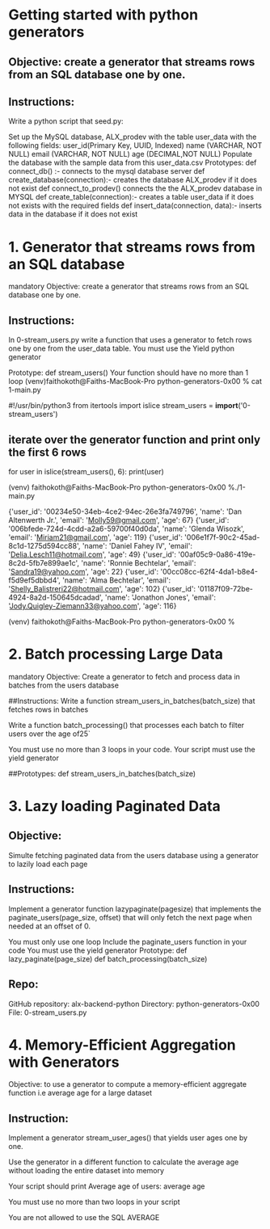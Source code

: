 # Getting started with python generators

## Objective: create a generator that streams rows from an SQL database one by one.

## Instructions:

Write a python script that seed.py:

Set up the MySQL database, ALX_prodev with the table user_data with the following fields:
user_id(Primary Key, UUID, Indexed)
name (VARCHAR, NOT NULL)
email (VARCHAR, NOT NULL)
age (DECIMAL,NOT NULL)
Populate the database with the sample data from this user_data.csv
Prototypes:
def connect_db() :- connects to the mysql database server
def create_database(connection):- creates the database ALX_prodev if it does not exist
def connect_to_prodev() connects the the ALX_prodev database in MYSQL
def create_table(connection):- creates a table user_data if it does not exists with the required fields
def insert_data(connection, data):- inserts data in the database if it does not exist

# 1. Generator that streams rows from an SQL database
mandatory
Objective: create a generator that streams rows from an SQL database one by one.

## Instructions:

In 0-stream_users.py write a function that uses a generator to fetch rows one by one from the user_data table. You must use the Yield python generator

Prototype: def stream_users()
Your function should have no more than 1 loop
(venv)faithokoth@Faiths-MacBook-Pro python-generators-0x00 % cat 1-main.py 

#!/usr/bin/python3
from itertools import islice
stream_users = __import__('0-stream_users')

## iterate over the generator function and print only the first 6 rows

for user in islice(stream_users(), 6):
    print(user)

(venv) faithokoth@Faiths-MacBook-Pro python-generators-0x00 %./1-main.py

{'user_id': '00234e50-34eb-4ce2-94ec-26e3fa749796', 'name': 'Dan Altenwerth Jr.', 'email': 'Molly59@gmail.com', 'age': 67}
{'user_id': '006bfede-724d-4cdd-a2a6-59700f40d0da', 'name': 'Glenda Wisozk', 'email': 'Miriam21@gmail.com', 'age': 119}
{'user_id': '006e1f7f-90c2-45ad-8c1d-1275d594cc88', 'name': 'Daniel Fahey IV', 'email': 'Delia.Lesch11@hotmail.com', 'age': 49}
{'user_id': '00af05c9-0a86-419e-8c2d-5fb7e899ae1c', 'name': 'Ronnie Bechtelar', 'email': 'Sandra19@yahoo.com', 'age': 22}
{'user_id': '00cc08cc-62f4-4da1-b8e4-f5d9ef5dbbd4', 'name': 'Alma Bechtelar', 'email': 'Shelly_Balistreri22@hotmail.com', 'age': 102}
{'user_id': '01187f09-72be-4924-8a2d-150645dcadad', 'name': 'Jonathon Jones', 'email': 'Jody.Quigley-Ziemann33@yahoo.com', 'age': 116}

(venv) faithokoth@Faiths-MacBook-Pro python-generators-0x00 %

# 2. Batch processing Large Data
mandatory
Objective: Create a generator to fetch and process data in batches from the users database

##Instructions:
Write a function stream_users_in_batches(batch_size) that fetches rows in batches

Write a function batch_processing() that processes each batch to filter users over the age of25`

You must use no more than 3 loops in your code. Your script must use the yield generator

##Prototypes:
def stream_users_in_batches(batch_size)

# 3. Lazy loading Paginated Data

## Objective: 

Simulte fetching paginated data from the users database using a generator to lazily load each page

## Instructions:

Implement a generator function lazypaginate(pagesize) that implements the paginate_users(page_size, offset) that will only fetch the next page when needed at an offset of 0.

You must only use one loop
Include the paginate_users function in your code
You must use the yield generator
Prototype:
def lazy_paginate(page_size)
def batch_processing(batch_size)

## Repo:
GitHub repository: alx-backend-python
Directory: python-generators-0x00
File: 0-stream_users.py

# 4. Memory-Efficient Aggregation with Generators

Objective: to use a generator to compute a memory-efficient aggregate function i.e average age for a large dataset

## Instruction:

Implement a generator stream_user_ages() that yields user ages one by one.

Use the generator in a different function to calculate the average age without loading the entire dataset into memory

Your script should print Average age of users: average age

You must use no more than two loops in your script

You are not allowed to use the SQL AVERAGE
